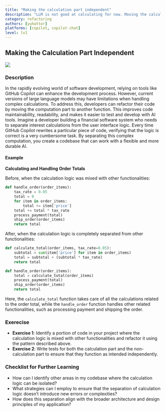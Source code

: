 ```yaml
---
title: "Making the calculation part independent"
description: "LLM is not good at calculating for now. Moving the calculation part to a separate function makes it easier to develop and maintain."
category: refactoring
authors: [yuhattor]
platforms: [copilot, copilot-chat]
level: lv1
---
```


## Making the Calculation Part Independent

[<img src="https://img.shields.io/badge/Lv1-Early_Stage_Pattern-blue">](https://github.com/orgs/AI-Native-Development/projects/1/)

### Description

In the rapidly evolving world of software development, relying on tools like GitHub Copilot can enhance the development process. However, current versions of large language models may have limitations when handling complex calculations. To address this, developers can refactor their code by moving the computation part to another function. This improves code maintainability, readability, and makes it easier to test and develop with AI tools. Imagine a developer building a financial software system who needs to separate interest calculations from the user interface logic. Every time GitHub Copilot rewrites a particular piece of code, verifying that the logic is correct is a very cumbersome task. By separating this complex computation, you create a codebase that can work with a flexible and more durable AI.

#### Example

**Calculating and Handling Order Totals**

Before, when the calculation logic was mixed with other functionalities:

```python
def handle_order(order_items):
    tax_rate = 0.05
    total = 0
    for item in order_items:
        total += item['price']
    total += total * tax_rate
    process_payment(total)
    ship_order(order_items)
    return total
```

After, when the calculation logic is completely separated from other functionalities:

```python
def calculate_total(order_items, tax_rate=0.05):
    subtotal = sum(item['price'] for item in order_items)
    total = subtotal + (subtotal * tax_rate)
    return total

def handle_order(order_items):
    total = calculate_total(order_items)
    process_payment(total)
    ship_order(order_items)
    return total
```

Here, the `calculate_total` function takes care of all the calculations related to the order total, while the `handle_order` function handles other related functionalities, such as processing payment and shipping the order.

### Exerecise

- **Exercise 1**: Identify a portion of code in your project where the calculation logic is mixed with other functionalities and refactor it using the pattern described above.
- **Exercise 2**: Write tests for both the calculation part and the non-calculation part to ensure that they function as intended independently.

### Checklist for Further Learning

- How can I identify other areas in my codebase where the calculation logic can be isolated?
- What strategies can I employ to ensure that the separation of calculation logic doesn’t introduce new errors or complexities?
- How does this separation align with the broader architecture and design principles of my application?

